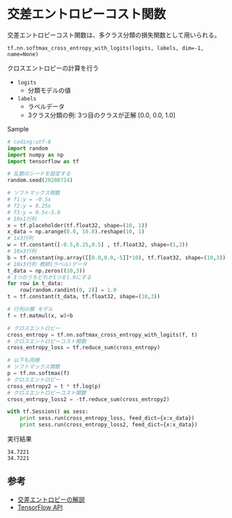 # 交差エントロピーコスト関数

交差エントロピーコスト関数は、多クラス分類の損失関数として用いられる。

`tf.nn.softmax_cross_entropy_with_logits(logits, labels, dim=-1, name=None)`

クロスエントロピーの計算を行う

* `logits`
    * 分類モデルの値
* `labels`
    * ラベルデータ
    * 3クラス分類の例: 3つ目のクラスが正解 [0.0, 0.0, 1.0]

Sample

```python
# coding:utf-8
import random
import numpy as np
import tensorflow as tf

# 乱数のシードを設定する
random.seed(20200724)

# ソフトマックス関数
# f1:y = -0.5x
# f2:y = 0.25x
# f3:y = 0.5x-5.0
# 10x1行列
x = tf.placeholder(tf.float32, shape=(10, 1))
x_data = np.arange(0.0, 10.0).reshape(10, 1)
# 1x3行列
w = tf.constant([-0.5,0.25,0.5] , tf.float32, shape=(1,3))
# 10x3行列
b = tf.constant(np.array([[0.0,0.0,-5]]*10), tf.float32, shape=(10,3))
# 10x3行列 教師(ラベル)データ
t_data = np.zeros((10,3))
# 3つのうちどれか1つを1.0にする
for row in t_data:
    row[random.randint(0, 2)] = 1.0
t = tf.constant(t_data, tf.float32, shape=(10,3))

# 行列の積 モデル
f = tf.matmul(x, w)+b

# クロスエントロピー
cross_entropy = tf.nn.softmax_cross_entropy_with_logits(f, t)
# クロスエントロピーコスト関数
cross_entropy_loss = tf.reduce_sum(cross_entropy)

# 以下も同様
# ソフトマックス関数
p = tf.nn.softmax(f)
# クロスエントロピー
cross_entropy2 = t * tf.log(p)
# クロスエントロピーコスト関数
cross_entropy_loss2 = -tf.reduce_sum(cross_entropy2)

with tf.Session() as sess:
    print sess.run(cross_entropy_loss, feed_dict={x:x_data})
    print sess.run(cross_entropy_loss2, feed_dict={x:x_data})
```

実行結果

```
34.7221
34.7221
```

## 参考

* [交差エントロピーの解説](https://ja.wikipedia.org/wiki/%E4%BA%A4%E5%B7%AE%E3%82%A8%E3%83%B3%E3%83%88%E3%83%AD%E3%83%94%E3%83%BC)
* [TensorFlow API](https://www.tensorflow.org/versions/master/api_docs/python/nn.html#softmax_cross_entropy_with_logits)
